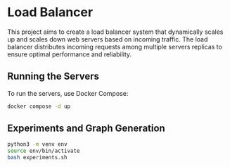 
# Load Balancer

This project aims to create a load balancer system that dynamically scales up and scales down web servers based on incoming traffic. The load balancer distributes incoming requests among multiple servers replicas to ensure optimal performance and reliability.

## Running the Servers

To run the servers, use Docker Compose:

```bash
docker compose -d up
```

## Experiments and Graph Generation
```bash
python3 -m venv env
source env/bin/activate
bash experiments.sh 
```

